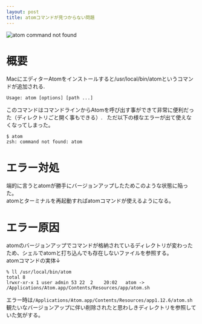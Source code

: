```yaml
---
layout: post
title: atomコマンドが見つからない問題
---
```


![atom command not found](http://blog.ivy-box.net/images/atom-command-not-found.png)

# 概要
MacにエディターAtomをインストールすると/usr/local/bin/atomというコマンドが追加される.

```
Usage: atom [options] [path ...]
```
このコマンドはコマンドラインからAtomを呼び出す事ができて非常に便利だった（ディレクトリごと開く事もできる）.  
ただ以下の様なエラーが出て使えなくなってしまった。

```
$ atom
zsh: command not found: atom
```

# エラー対処
端的に言うとatomが勝手にバージョンアップしたためこのような状態に陥った。  
atomとターミナルを再起動すればatomコマンドが使えるようになる。

# エラー原因
atomのバージョンアップでコマンドが格納されているディレクトリが変わったため、シェルでatomと打ち込んでも存在しないファイルを参照する。  
atomコマンドの実体↓
```
% ll /usr/local/bin/atom
total 8
lrwxr-xr-x 1 user admin 53 22  2    20:02   atom -> /Applications/Atom.app/Contents/Resources/app/atom.sh
```
エラー時は```/Applications/Atom.app/Contents/Resources/app1.12.6/atom.sh```観たいなバージョンアップに伴い削除されたと思わしきディレクトリを参照していた気がする。
